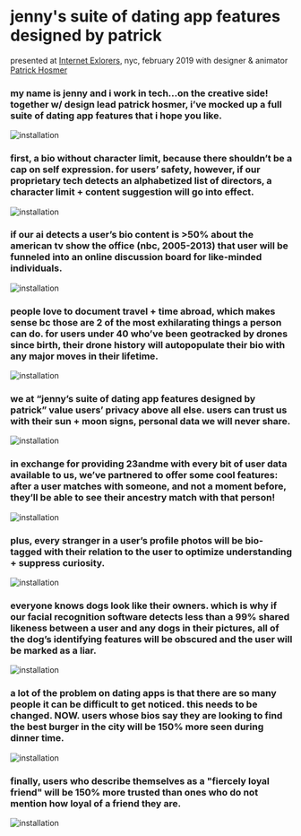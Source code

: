 # jenny's suite of dating app features designed by patrick
presented at [Internet Exlorers](https://https://www.caveat.nyc/event/internet-explorers-2-20-2019), nyc, february 2019 with designer & animator [Patrick Hosmer](https://patrickhosmer.com)
<br />

### my name is jenny and i work in tech...on the creative side! together w/ design lead patrick hosmer, i’ve mocked up a full suite of dating app features that i hope you like. 
![installation](JSODAF_tw_001.gif)
<br />
### first, a bio without character limit, because there shouldn’t be a cap on self expression. for users’ safety, however, if our proprietary tech detects an alphabetized list of directors, a character limit + content suggestion will go into effect.
![installation](JSODAF_tw_002.gif)
<br />
### if our ai detects a user’s bio content is >50% about the american tv show the office (nbc, 2005-2013) that user will be funneled into an online discussion board for like-minded individuals.
![installation](JSODAF_tw_003.gif)
<br />
### people love to document travel + time abroad, which makes sense bc those are 2 of the most exhilarating things a person can do. for users under 40 who’ve been geotracked by drones since birth, their drone history will autopopulate their bio with any major moves in their lifetime.
![installation](JSODAF_tw_004.gif)
<br />
### we at “jenny’s suite of dating app features designed by patrick” value users’ privacy above all else. users can trust us with their sun + moon signs, personal data we will never share.
![installation](JSODAF_tw_005.gif)
<br />
### in exchange for providing 23andme with every bit of user data available to us, we’ve partnered to offer some cool features: after a user matches with someone, and not a moment before, they’ll be able to see their ancestry match with that person!
![installation](JSODAF_tw_006.gif)
<br />
### plus, every stranger in a user’s profile photos will be bio-tagged with their relation to the user to optimize understanding + suppress curiosity.
![installation](JSODAF_tw_007.gif)
<br />
### everyone knows dogs look like their owners. which is why if our facial recognition software detects less than a 99% shared likeness between a user and any dogs in their pictures, all of the dog’s identifying features will be obscured and the user will be marked as a liar.
![installation](JSODAF_tw_008.gif)
<br />
### a lot of the problem on dating apps is that there are so many people it can be difficult to get noticed. this needs to be changed. NOW. users whose bios say they are looking to find the best burger in the city will be 150% more seen during dinner time.
![installation](JSODAF_tw_009.gif)
<br />
### finally, users who describe themselves as a "fiercely loyal friend" will be 150% more trusted than ones who do not mention how loyal of a friend they are.
![installation](JSODAF_tw_010.gif)
<br />



